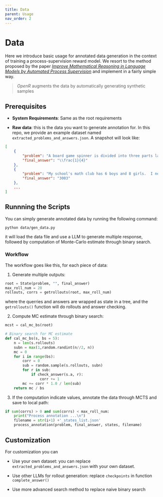 ```yaml
---
title: Data
parent: Usage
nav_order: 2
---
```



# Data

Here we introduce basic usage for annotated data generation in the context of training a process-supervision reward model. We resort to the method proposed by the paper [*Improve Mathematical Reasoning in Language Models by Automated Process Supervision*](https://arxiv.org/pdf/2406.06592) and implement in a fairly simple way. 

>*OpenR* augments the data by automatically generating synthetic samples

## Prerequisites

- **System Requirements**: Same as the root requirements

- **Raw data**: this is the data you want to generate annotation for. In this repo, we provide an example dataset named `extracted_problems_and_answers.json`. A snapshot will look like:

```json
[
    {
        "problem": "A board game spinner is divided into three parts labeled $A$, $B$  and $C$. The probability of the spinner landing on $A$ is $\\frac{1}{3}$ and the probability of the spinner landing on $B$ is $\\frac{5}{12}$.  What is the probability of the spinner landing on $C$? Express your answer as a common fraction.",
        "final_answer": "\\frac{1}{4}"
    },
    {
        "problem": "My school's math club has 6 boys and 8 girls.  I need to select a team to send to the state math competition.  We want 6 people on the team.  In how many ways can I select the team without restrictions?",
        "final_answer": "3003"
    },
    ...
]

```

## Runnning the Scripts

You can simply generate annotated data by running the following command:

```bash
python data/gen_data.py
```

it will load the data file and use a LLM to generate multiple response, followed by computation of Monte-Carlo estimate through binary search.

### Workflow

The workflow goes like this, for each piece of data:

1. Generate multiple outputs:
```python
root = State(problem, "", final_answer)
max_roll_num = 20
rollouts, corrs = getrollouts(root, max_roll_num)
```
where the querries and answers are wrapped as state in a tree, and the `getrollouts()` function will do rollouts and answer checking.

2. Compute MC estimate through binary search:
```python
mcst = cal_mc_bs(root)
```
```python
# Binary search for MC estimate
def cal_mc_bs(s, bs = 5):
    n = len(s.rollouts)
    subn = max(1,random.randint(n//2, n))
    mc = 0
    for i in range(bs):
        corr = 0
        sub = random.sample(s.rollouts, subn)
        for r in sub:
            if check_answer(s.a, r):
                corr += 1
        mc += corr * 1.0 / len(sub)
    return mc / bs 
```

3. If the computation indicate values, annotate the data through MCTS and save to local path:
```python
if sum(corrs) > 0 and sum(corrs) < max_roll_num: 
    print("Process annotation ...\n")
    filename = str(i+1) +'_states_list.json'
    process_annotation(problem, final_answer, states, filename)
```


## Customization

For customization you can

- Use your own dataset: you can replace `extracted_problems_and_answers.json` with your own dataset.

- Use other LLMs for rollout generation: replace `checkpoints` in function `complete_answer()`

- Use more advanced search method to replace naive binary search